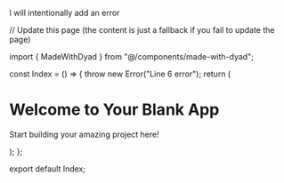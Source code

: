 I will intentionally add an error

<dyad-write path="src/pages/Index.tsx" description="intentionally add an error">
// Update this page (the content is just a fallback if you fail to update the page)

import { MadeWithDyad } from "@/components/made-with-dyad";

const Index = () => {
throw new Error("Line 6 error");
return (

<div className="min-h-screen flex items-center justify-center bg-gray-100">
<div className="text-center">
<h1 className="text-4xl font-bold mb-4">Welcome to Your Blank App</h1>
<p className="text-xl text-gray-600">
Start building your amazing project here!
</p>
</div>
<MadeWithDyad />
</div>
);
};

export default Index;
</dyad-write>
